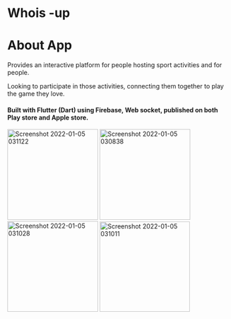 # Whois -up
# About App
<span>Provides an interactive platform for people hosting sport activities and for people.</span>
<p>Looking to participate in those activities, connecting them together to play the game they love.</p>
<h4>Built with Flutter (Dart) using Firebase, Web socket, published on both Play store and Apple store.</h4>
<img width="205" alt="Screenshot 2022-01-05 031122" src="https://github.com/santoshthorani/Whois-up/assets/19886903/0ce8b6e6-5010-4801-b687-4aef6bf55551">
<img width="205" alt="Screenshot 2022-01-05 030838" src="https://github.com/santoshthorani/Whois-up/assets/19886903/e45d8196-c36e-4c3b-aaf4-f8eca97c0ded">
<img width="205" alt="Screenshot 2022-01-05 031028" src="https://github.com/santoshthorani/Whois-up/assets/19886903/f87b09f4-873a-4da1-800f-be8cdd80e438">
<img width="204" alt="Screenshot 2022-01-05 031011" src="https://github.com/santoshthorani/Whois-up/assets/19886903/19ac5992-3924-4c10-b62a-ac63092e6f0f">
